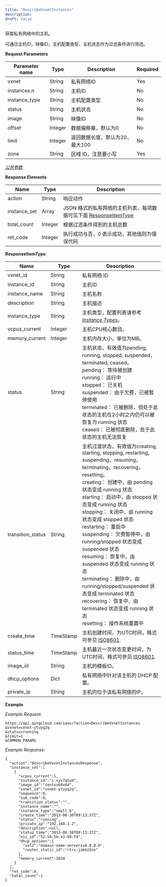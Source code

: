 ```yaml
---
title: "DescribeVxnetInstances"
description: 
draft: false
---
```




获取私有网络中的主机。

可通过主机ID，映像ID，主机配置类型，主机状态作为过滤条件进行筛选。

**Request Parameters**

| Parameter name | Type | Description | Required |
| --- | --- | --- | --- |
| vxnet | String | 私有网络ID | Yes |
| instances.n | String | 主机ID | No |
| instance_type | String | 主机配置类型 | No |
| status | String | 主机状态 | No |
| image | String | 映像ID | No |
| offset | Integer | 数据偏移量，默认为0 | No |
| limit | Integer | 返回数据长度，默认为20，最大100 | No |
| zone | String | 区域 ID，注意要小写 | Yes |

[_公共参数_](../../../parameters/)

**Response Elements**

| Name | Type | Description |
| --- | --- | --- |
| action | String | 响应动作 |
| instance_set | Array | JSON 格式的私有网络的主机列表，每项数据可见下面 [ResponseItemType](#responseitemtype) |
| total_count | Integer | 根据过滤条件得到的主机总数 |
| ret_code | Integer | 执行成功与否，0 表示成功，其他值则为错误代码 |

**ResponseItemType**

| Name | Type | Description |
| --- | --- | --- |
| vxnet_id | String | 私有网络 ID |
| instance_id | String | 主机ID |
| instance_name | String | 主机名称 |
| description | String | 主机描述 |
| instance_type | String | 主机类型，配置列表请参考 [_Instance Types_](../../../common/instance_type)。 |
| vcpus_current | Integer | 主机CPU核心数目。 |
| memory_current | Integer | 主机内存大小，单位为MB。 |
| status | String | 主机状态，有效值为pending, running, stopped, suspended，terminated, ceased。<br/>pending： 等待被创建<br/>running： 运行中<br/>stopped： 已关机<br/>suspended： 由于欠费，已被暂停使用<br/>terminated： 已被删除，但处于此状态的主机在2小时之内仍可以被恢复为 running 状态<br/>ceased： 已被彻底删除，处于此状态的主机无法恢复 |
| transition_status | String | 主机过渡状态，有效值为creating, starting, stopping, restarting, suspending，resuming，terminating，recovering，resetting。<br/>creating： 创建中，由 pending 状态变成 running 状态<br/>starting： 启动中，由 stopped 状态变成 running 状态<br/>stopping： 关闭中，由 running 状态变成 stopped 状态<br/>restarting： 重启中<br/>suspending： 欠费暂停中，由 running/stopped 状态变成 suspended 状态<br/>resuming： 恢复中，由 suspended 状态变成 running 状态<br/>terminating： 删除中，由 running/stopped/suspended 状态变成 terminated 状态<br/>recovering： 恢复中，由 terminated 状态变成 running 状态<br/>resetting： 操作系统重置中 |
| create_time | TimeStamp | 主机创建时间，为UTC时间，格式可参见 [ISO8601](http://www.w3.org/TR/NOTE-datetime). |
| status_time | TimeStamp | 主机最近一次状态变更时间，为UTC时间，格式可参见 [ISO8601](http://www.w3.org/TR/NOTE-datetime). |
| image_id | String | 主机的模板ID。 |
| dhcp_options | Dict | 私有网络中针对该主机的 DHCP 配置。 |
| private_ip | String | 主机的位于该私有网络的IP。 |

**Example**

_Example Request_:

```
https://api.qingcloud.com/iaas/?action=DescribeVxnetInstances
&vxnet=vxnet-ytuyg2q
&status=running
&limit=1
&COMMON_PARAMS
```

_Example Response_:

```
{
  "action":"DescribeVxnetInstancesResponse",
  "instance_set":[
    {
      "vcpus_current":1,
      "instance_id":"i-syx7qtud",
      "image_id":"centos64x64",
      "vxnet_id":"vxnet-ytuyg2q",
      "sequence":0,
      "sub_code":0,
      "transition_status":"",
      "instance_name":"",
      "instance_type":"small_b",
      "create_time":"2013-08-30T09:13:37Z",
      "status":"running",
      "private_ip":"192.168.1.2",
      "description":null,
      "status_time":"2013-08-30T09:13:37Z",
      "nic_id":"52:54:5b:e3:69:f4",
      "dhcp_options":{
        "val2":"domain-name-servers=8.8.8.8",
        "router_static_id":"rtrs-jak6z5nx"
      },
      "memory_current":1024
    }
  ],
  "ret_code":0,
  "total_count":1
}
```

